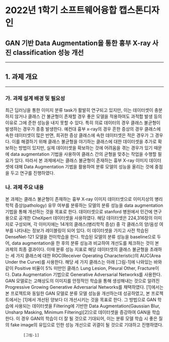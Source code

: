 # 2022년 1학기 소프트웨어융합 캡스톤디자인
## GAN 기반 Data Augmentation을 통한 흉부 X-ray 사진 classification 성능 개선
---
## 1. 과제 개요
---
### 가. 과제 설계 배경 및 필요성
 최근 딥러닝을 통한 이미지 분류 task가 활발히 연구되고 있지만, 이는 데이터셋이 충분하지 않거나 클래스 간 불균형이 존재할 경우 좋은 모델을 적용하여도 과적합 발생 등의 이유로 그에 준한 성능을 내지 못할 수 있다. 특히 의료 데이터의 경우 클래스 불균형이 발생하는 경우가 종종 발생한다. 예컨대 흉부 x-ray의 경우 흔한 증상의 경우 클래스에 속한 데이터셋이 많은 반면, 희귀한 증상 클래스에 속한 데이터셋은 적은 경우가 그 경우다. 이를 해결하기 위해 클래스 불균형을 야기하는 클래스에 대한 데이터셋을 추가로 확보하는 방법이 있지만, 실제 데이터셋을 확보하는 것에 어려움을 겪는 경우가 있기 때문에 data augmentation 기법을 사용하여 클래스 간의 균형을 맞추는 작업을 수행할 필요가 있다. 따라서 본 과제에서는 클래스 불균형이 존재하는 흉부 X-ray 이미지 데이터셋에 대해 Data Augmentation 기법을 활용하여 분류 모델의 성능을 올리는 것에 중점을 두고 연구를 진행하였다.
 
### 나. 과제 주요 내용

  본 과제는 클래스 불균형이 존재하는 흉부 X-ray 이미지 데이터셋으로 이미지상의 병리학적 증상(pathology) 유무 여부를 분류하는 모델의 분류 성능을 data augmentation 기법을 통해 개선하는 것을 목표로 한다. 
 데이터셋으로 stanford 병원에서 민간에 연구용으로 공개한 CheXpert 데이터셋을 사용하였다. 해당 데이터셋은 224,316장의 이미지로 구성되며, 각 이미지에는 14개의 클래스(병리학적 증상) 중 각 클래스의 양/음성 여부를 나타내는 정보가 레이블링이 되어 있다. 이 데이터셋을 가지고 사전 학습된 DenseNet-121 모델을 전이학습을 한다. 학습된 모델의 분류 성능을 baseline으로 두어, data augmentation을 한 후의 분류 성능과 비교하여 개선도를 체크하는 것이 본 과제의 최종 결과이다. 이때 분류 성능 지표로 해당 데이터셋의 클래스 불균형을 초래하는 세 가지 클래스에 대한 ROC(Receiver Operating Characteristic)의 AUC(Area Under the Curve)를 사용한다. 해당 세 가지 클래스는 아래 [그림-1]에 나와있는 바와 같이 Positive 비율이 5% 미만인 클래스 Lung Lesion, Pleural Other, Fracture이다. 
 Data Augmentation 기법으로 Generative Adversarial Networks를 사용한다. GAN 모델로는 고해상도의 이미지를 안정적인 학습을 통해 생성해내는 것으로 알려진 Progressive Growing Generative Adversarial Networks를 채택하였다. [1]에서는 본 프로젝트와 동일한 GAN 모델로 분류 모델 성능을 개선하는데 성공하였고, 본 프로젝트에서는 [1]에서 개선된 양보다 더 개선시키는 것을 목표로 한다. 그 방법으로 GAN 학습에 사용되는 데이터셋을 Filtering에 기반한 Data Augmentation(Gaussian Blur, Unsharp Masking, Minimum Filtering)[2]으로 데이터셋을 증강하여 GAN을 학습한다. 이 경우 GAN의 학습이 더 잘 될 것으로 기대되어, 이는 분류 모델 학습 시 좋은 질의 fake image의 유입으로 인한 성능 개선으로 귀결이 될 것으로 기대하고 진행하였다. 


			[그림-1]
